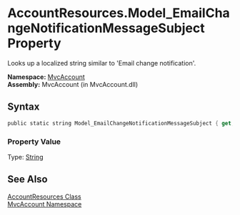 AccountResources.Model_EmailChangeNotificationMessageSubject Property
=====================================================================
Looks up a localized string similar to 'Email change notification'.

**Namespace:** [MvcAccount][1]  
**Assembly:** MvcAccount (in MvcAccount.dll)

Syntax
------

```csharp
public static string Model_EmailChangeNotificationMessageSubject { get; }
```

### Property Value
Type: [String][2]

See Also
--------
[AccountResources Class][3]  
[MvcAccount Namespace][1]  

[1]: ../README.md
[2]: http://msdn2.microsoft.com/en-us/library/s1wwdcbf
[3]: README.md